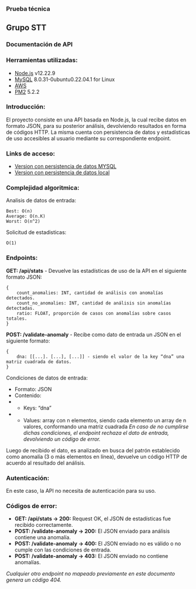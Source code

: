 
### Prueba técnica
## Grupo STT
### Documentación de API

### Herramientas utilizadas:
- [Node.js](https://nodejs.org/en/) v12.22.9
- [MySQL](https://www.mysql.com/) 8.0.31-0ubuntu0.22.04.1 for Linux
- [AWS](https://aws.amazon.com/)
- [PM2](https://pm2.keymetrics.io/) 5.2.2

### Introducción:
El proyecto consiste en una API basada en Node.js, la cual recibe datos en formato JSON, para su posterior análisis, devolviendo resultados en forma de códigos HTTP. La misma cuenta con persistencia de datos y estadísticas de uso accesibles al usuario mediante su correspondiente endpoint.

### Links de acceso:
- [Version con persistencia de datos MYSQL](http://ec2-3-87-206-7.compute-1.amazonaws.com:3100/api/)
- [Version con persistencia de datos local](http://ec2-3-87-206-7.compute-1.amazonaws.com:3300/api/)

### Complejidad algoritmica:
Analisis de datos de entrada:

	Best: O(n)
	Average: O(n.K)
	Worst: O(n^2)

Solicitud de estadisticas:

	O(1)
	
### Endpoints:

**GET: /api/stats** - Devuelve las estadísticas de uso de la API en el siguiente formato JSON:
	
	{
		count_anomalies: INT, cantidad de análisis con anomalías detectados.
		count_no_anomalies: INT, cantidad de análisis sin anomalías detectadas.
		ratio: FLOAT, proporción de casos con anomalías sobre casos totales.
	}

  

**POST: /validate-anomaly** - Recibe como dato de entrada un JSON en el siguiente formato:
	
	{
		dna: [[...]. [...], [...]] - siendo el valor de la key “dna” una matriz cuadrada de datos.
	}

  

Condiciones de datos de entrada:

-   Formato: JSON
-   Contenido:
- -  Keys: “dna”
- -  Values: array con n elementos, siendo cada elemento un array de n valores, conformando una matriz cuadrada
*En caso de no cumplirse dichas condiciones, el endpoint rechaza el dato de entrada, devolviendo un código de error.*

Luego de recibido el dato, es analizado en busca del patrón establecido como anomalía (3 o más elementos en línea), devuelve un código HTTP de acuerdo al resultado del análisis.

### Autenticación:
En este caso, la API no necesita de autenticación para su uso.

### Códigos de error:
- **GET: /api/stats -> 200:** Request OK, el JSON de estadísticas fue recibido correctamente.
- **POST: /validate-anomaly -> 200:** El JSON enviado para análisis contiene una anomalía.
- **POST: /validate-anomaly -> 400:** El JSON enviado no es válido o no cumple con las condiciones de entrada.
- **POST: /validate-anomaly -> 403:** El JSON enviado no contiene anomalías.

*Cualquier otro endpoint no mapeado previamente en este documento genera un código 404.*


